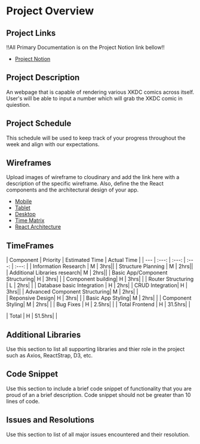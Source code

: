 # Project Overview

## Project Links
!!All Primary Documentation is on the Project Notion link bellow!!


- [Project Notion](https://www.notion.so/FRIZZY-Inc-39ef0fa68a7747da86cc497b05a13d33)


## Project Description

An webpage that is capable of rendering various XKDC comics across itself. User's will be able to input a number which will grab the XKDC comic in quiestion. 



## Project Schedule

This schedule will be used to keep track of your progress throughout the week and align with our expectations.  





## Wireframes

Upload images of wireframe to cloudinary and add the link here with a description of the specific wireframe. Also, define the the React components and the architectural design of your app.

- [Mobile](https://i.imgur.com/dcevV0B.jpeg)
- [Tablet](https://imgur.com/JtTsJ8w)
- [Desktop](https://i.imgur.com/Mr4Cdr7.jpg) 
- [Time Matrix](https://i.imgur.com/AUKG8Ad.jpg) 
- [React Architecture](https://i.imgur.com/T9mDp7F.jpg)



## TimeFrames

| Component | Priority | Estimated Time | Actual Time |
| --- | :---: |  :---: | :---: | :---: |
| Information Research | M | 3hrs|| 
| Structure Planning | M | 2hrs|| 
| Additional Libraries research| M | 2hrs|| 
| Basic App/Component Structuring| H | 3hrs| | 
| Component building| H | 3hrs| | 
| Router Structuring | L | 2hrs| | 
| Database basic Integration | H | 2hrs| 
| CRUD Integration| H | 3hrs|| 
| Advanced Component Structuring| M | 2hrs| |  
| Reponsive Design| H | 3hrs| | 
| Basic App Styling| M | 2hrs| | 
| Component Styling| M | 2hrs| | 
| Bug Fixes | H | 2.5hrs| | 
| Total Frontend | H | 31.5hrs|  |  

| Total | H | 51.5hrs|  | 

## Additional Libraries
 Use this section to list all supporting libraries and thier role in the project such as Axios, ReactStrap, D3, etc. 



## Code Snippet

Use this section to include a brief code snippet of functionality that you are proud of an a brief description.  Code snippet should not be greater than 10 lines of code. 



## Issues and Resolutions
 Use this section to list of all major issues encountered and their resolution.

#### 





